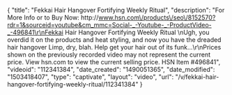 {
    "title": "Fekkai Hair Hangover Fortifying Weekly Ritual",
    "description": "For More Info or to Buy Now: http:\/\/www.hsn.com\/products\/seo\/8152570?rdr=1&sourceid=youtube&cm_mmc=Social-_-Youtube-_-ProductVideo-_-496841\r\nFekkai Hair Hangover Fortifying Weekly Ritual  \nUgh, you overdid it on the products and heat styling, and now you have the dreaded hair hangover Limp, dry, blah. Help get your hair out of its funk...\r\nPrices shown on the previously recorded video may not represent the current price.  View hsn.com to view the current selling price. HSN Item #496841",
    "videoid": "112341384",
    "date_created": "1490051365",
    "date_modified": "1503418407",
    "type": "captivate",
    "layout": "video",
    "url": "\/v\/fekkai-hair-hangover-fortifying-weekly-ritual\/112341384"
}